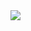 
  <img src="https://media2.giphy.com/media/v1.Y2lkPTc5MGI3NjExbnJ4OXhldG05aGtnd3I0ZHNrbm5rZ2FqczJwcmltejB5YnVvdjk4MSZlcD12MV9pbnRlcm5hbF9naWZfYnlfaWQmY3Q9Zw/yK3jTLF7xtln0MSHHn/giphy.gif"/>

